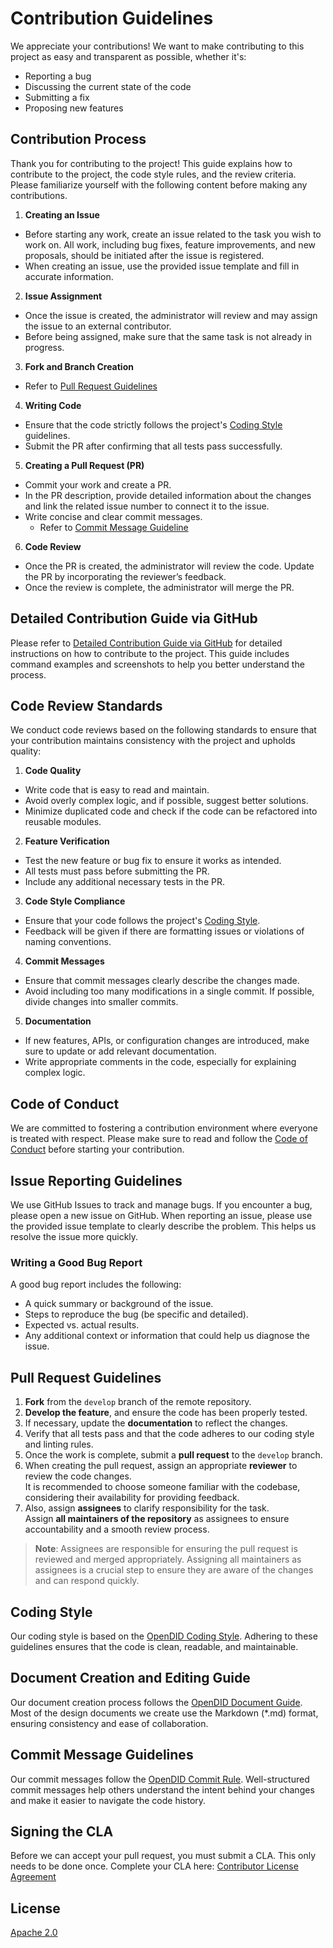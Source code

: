 # Contribution Guidelines
We appreciate your contributions! We want to make contributing to this project as easy and transparent as possible, whether it's:

- Reporting a bug
- Discussing the current state of the code
- Submitting a fix
- Proposing new features

## Contribution Process
Thank you for contributing to the project! This guide explains how to contribute to the project, the code style rules, and the review criteria. Please familiarize yourself with the following content before making any contributions.

1. **Creating an Issue**
  - Before starting any work, create an issue related to the task you wish to work on. All work, including bug fixes, feature improvements, and new proposals, should be initiated after the issue is registered.
  - When creating an issue, use the provided issue template and fill in accurate information.
2. **Issue Assignment**
  - Once the issue is created, the administrator will review and may assign the issue to an external contributor.
  - Before being assigned, make sure that the same task is not already in progress.
3. **Fork and Branch Creation**
  - Refer to [Pull Request Guidelines](#pull-request-guidelines)
4. **Writing Code**
  - Ensure that the code strictly follows the project's [Coding Style](#coding-style) guidelines.
  - Submit the PR after confirming that all tests pass successfully.
5. **Creating a Pull Request (PR)**
  - Commit your work and create a PR.
  - In the PR description, provide detailed information about the changes and link the related issue number to connect it to the issue.
  - Write concise and clear commit messages.
    - Refer to [Commit Message Guideline](#commit-message-guidelines)
6. **Code Review**
  - Once the PR is created, the administrator will review the code. Update the PR by incorporating the reviewer’s feedback.
  - Once the review is complete, the administrator will merge the PR.

## Detailed Contribution Guide via GitHub
Please refer to [Detailed Contribution Guide via GitHub](https://github.com/OmniOneID/did-doc-architecture/blob/main/how_to_contribute_to_open_did.md) for detailed instructions on how to contribute to the project. This guide includes command examples and screenshots to help you better understand the process.

## Code Review Standards
We conduct code reviews based on the following standards to ensure that your contribution maintains consistency with the project and upholds quality:

1. **Code Quality**
  - Write code that is easy to read and maintain.
  - Avoid overly complex logic, and if possible, suggest better solutions.
  - Minimize duplicated code and check if the code can be refactored into reusable modules.
2. **Feature Verification**
  - Test the new feature or bug fix to ensure it works as intended.
  - All tests must pass before submitting the PR.
  - Include any additional necessary tests in the PR.
3. **Code Style Compliance**
  - Ensure that your code follows the project's [Coding Style](#coding-style).
  - Feedback will be given if there are formatting issues or violations of naming conventions.
4. **Commit Messages**
  - Ensure that commit messages clearly describe the changes made.
  - Avoid including too many modifications in a single commit. If possible, divide changes into smaller commits.
5. **Documentation**
  - If new features, APIs, or configuration changes are introduced, make sure to update or add relevant documentation.
  - Write appropriate comments in the code, especially for explaining complex logic.

##  Code of Conduct
We are committed to fostering a contribution environment where everyone is treated with respect. Please make sure to read and follow the [Code of Conduct](CODE_OF_CONDUCT.md) before starting your contribution.

## Issue Reporting Guidelines
We use GitHub Issues to track and manage bugs.
If you encounter a bug, please open a new issue on GitHub. When reporting an issue, please use the provided issue template to clearly describe the problem. This helps us resolve the issue more quickly.

### Writing a Good Bug Report
A good bug report includes the following:
- A quick summary or background of the issue.
- Steps to reproduce the bug (be specific and detailed).
- Expected vs. actual results.
- Any additional context or information that could help us diagnose the issue.

## Pull Request Guidelines
1. **Fork** from the `develop` branch of the remote repository.
2. **Develop the feature**, and ensure the code has been properly tested.
3. If necessary, update the **documentation** to reflect the changes.
4. Verify that all tests pass and that the code adheres to our coding style and linting rules.
5. Once the work is complete, submit a **pull request** to the `develop` branch.
6. When creating the pull request, assign an appropriate **reviewer** to review the code changes.  
   It is recommended to choose someone familiar with the codebase, considering their availability for providing feedback.
7. Also, assign **assignees** to clarify responsibility for the task.  
   Assign **all maintainers of the repository** as assignees to ensure accountability and a smooth review process.

> **Note**: Assignees are responsible for ensuring the pull request is reviewed and merged appropriately. Assigning all maintainers as assignees is a crucial step to ensure they are aware of the changes and can respond quickly.

## Coding Style
Our coding style is based on the [OpenDID Coding Style](https://github.com/OmniOneID/did-doc-architecture/blob/main/docs/rules/coding_style.md). Adhering to these guidelines ensures that the code is clean, readable, and maintainable.

## Document Creation and Editing Guide
Our document creation process follows the [OpenDID Document Guide](https://github.com/OmniOneID/did-doc-architecture/blob/main/docs/guide/docs/write_document_guide.md). Most of the design documents we create use the Markdown (*.md) format, ensuring consistency and ease of collaboration.

## Commit Message Guidelines
Our commit messages follow the [OpenDID Commit Rule](https://github.com/OmniOneID/did-doc-architecture/blob/main/docs/rules/git_code_commit_rule.md). Well-structured commit messages help others understand the intent behind your changes and make it easier to navigate the code history.

## Signing the CLA
Before we can accept your pull request, you must submit a CLA. This only needs to be done once. Complete your CLA here: [Contributor License Agreement](CLA.md)

## License
[Apache 2.0](LICENSE)